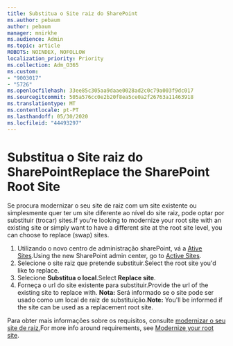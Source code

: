 ```yaml
---
title: Substitua o Site raiz do SharePoint
ms.author: pebaum
author: pebaum
manager: mnirkhe
ms.audience: Admin
ms.topic: article
ROBOTS: NOINDEX, NOFOLLOW
localization_priority: Priority
ms.collection: Adm_O365
ms.custom:
- "9003017"
- "5726"
ms.openlocfilehash: 33ee85c305aa9daae0028ad2c0c79a003f9dc017
ms.sourcegitcommit: 505a576cc0e2b20f8ea5ce0a2f26763a11463918
ms.translationtype: MT
ms.contentlocale: pt-PT
ms.lasthandoff: 05/30/2020
ms.locfileid: "44493297"
---
```

# <a name="replace-the-sharepoint-root-site"></a><span data-ttu-id="767eb-102">Substitua o Site raiz do SharePoint</span><span class="sxs-lookup"><span data-stu-id="767eb-102">Replace the SharePoint Root Site</span></span>
<span data-ttu-id="767eb-103">Se procura modernizar o seu site de raiz com um site existente ou simplesmente quer ter um site diferente ao nível do site raiz, pode optar por substituir (trocar) sites.</span><span class="sxs-lookup"><span data-stu-id="767eb-103">If you're looking to modernize your root site with an existing site or simply want to have a different site at the root site level, you can choose to replace (swap) sites.</span></span>

1. <span data-ttu-id="767eb-104">Utilizando o novo centro de administração sharePoint, vá a [Ative Sites](https://admin.microsoft.com/sharepoint?page=siteManagement&modern=true).</span><span class="sxs-lookup"><span data-stu-id="767eb-104">Using the new SharePoint admin center, go to [Active Sites](https://admin.microsoft.com/sharepoint?page=siteManagement&modern=true).</span></span>
2. <span data-ttu-id="767eb-105">Selecione o site raiz que pretende substituir.</span><span class="sxs-lookup"><span data-stu-id="767eb-105">Select the root site you'd like to replace.</span></span>
3. <span data-ttu-id="767eb-106">Selecione **Substitua o local**.</span><span class="sxs-lookup"><span data-stu-id="767eb-106">Select **Replace site**.</span></span>
4. <span data-ttu-id="767eb-107">Forneça o url do site existente para substituir.</span><span class="sxs-lookup"><span data-stu-id="767eb-107">Provide the url of the existing site to replace with.</span></span> <span data-ttu-id="767eb-108">**Nota:** Será informado se o site pode ser usado como um local de raiz de substituição.</span><span class="sxs-lookup"><span data-stu-id="767eb-108">**Note:** You'll be informed if the site can be used as a replacement root site.</span></span>

<span data-ttu-id="767eb-109">Para obter mais informações sobre os requisitos, consulte [modernizar o seu site de raiz.](https://docs.microsoft.com/sharepoint/modern-root-site)</span><span class="sxs-lookup"><span data-stu-id="767eb-109">For more info around requirements, see [Modernize your root site](https://docs.microsoft.com/sharepoint/modern-root-site).</span></span>